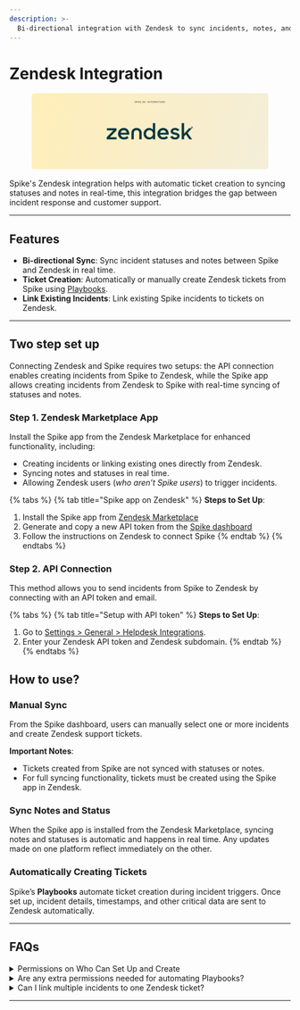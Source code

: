 ```yaml
---
description: >-
  Bi-directional integration with Zendesk to sync incidents, notes, and statuses while creating or linking tickets effortlessly.
---
```


# Zendesk Integration

<figure><img src="../../.gitbook/assets/helpdesk-integrations/zendesk-cover.png" alt=""><figcaption></figcaption></figure>

Spike's Zendesk integration helps with automatic ticket creation to syncing statuses and notes in real-time, this integration bridges the gap between incident response and customer support.

---

## Features

- **Bi-directional Sync**: Sync incident statuses and notes between Spike and Zendesk in real time.
- **Ticket Creation**: Automatically or manually create Zendesk tickets from Spike using [Playbooks](../../playbooks/introduction-to-playbooks.md).
- **Link Existing Incidents**: Link existing Spike incidents to tickets on Zendesk.

---

## Two step set up
Connecting Zendesk and Spike requires two setups: the API connection enables creating incidents from Spike to Zendesk, while the Spike app allows creating incidents from Zendesk to Spike with real-time syncing of statuses and notes.

### Step 1. Zendesk Marketplace App  
Install the Spike app from the Zendesk Marketplace for enhanced functionality, including:  
- Creating incidents or linking existing ones directly from Zendesk.
- Syncing notes and statuses in real time.
- Allowing Zendesk users (_who aren’t Spike users_) to trigger incidents.

{% tabs %}
{% tab title="Spike app on Zendesk" %}
**Steps to Set Up**:
1. Install the Spike app from [Zendesk Marketplace](https://www.zendesk.com/in/marketplace/apps/support/1084861/spike/?queryID=97f8205f39b71c03f3bb6c8512a8e67a)
2. Generate and copy a new API token from the [Spike dashboard](https://app.spike.sh/api)
3. Follow the instructions on Zendesk to connect Spike
{% endtab %}
{% endtabs %}

### Step 2. API Connection  
This method allows you to send incidents from Spike to Zendesk by connecting with an API token and email.  

{% tabs %}
{% tab title="Setup with API token" %}
**Steps to Set Up**:
1. Go to [Settings > General > Helpdesk Integrations](https://app.spike.sh/settings/general/organisation#org--helpdesk-ticket-management).  
2. Enter your Zendesk API token and Zendesk subdomain.
{% endtab %}
{% endtabs %}

## How to use?

### Manual Sync

From the Spike dashboard, users can manually select one or more incidents and create Zendesk support tickets.  

**Important Notes**:  
- Tickets created from Spike are not synced with statuses or notes.  
- For full syncing functionality, tickets must be created using the Spike app in Zendesk.

### Sync Notes and Status  

When the Spike app is installed from the Zendesk Marketplace, syncing notes and statuses is automatic and happens in real time. Any updates made on one platform reflect immediately on the other.

### Automatically Creating Tickets  

Spike’s **Playbooks** automate ticket creation during incident triggers. Once set up, incident details, timestamps, and other critical data are sent to Zendesk automatically.  

---

## FAQs  
<details>
<summary> Permissions on Who Can Set Up and Create  </summary>
Anyone in your organization can set up the integration and create or sync tickets with incidents. No special permissions are required.
</details>
<details>
<summary> Are any extra permissions needed for automating Playbooks? </summary>
You will need the manual setup with Zendesk to automate at [Settings > General > Helpdesk Integrations](https://app.spike.sh/settings/general/organisation#org--helpdesk-ticket-management).  Once the integration is connected, no additional setup is needed for Playbooks. Users can define whether to create tickets with an "Open" or "New" status.
</details>
<details>
<summary> Can I link multiple incidents to one Zendesk ticket? </summary>
No, each incident is linked to a unique Zendesk ticket for better traceability.
</details>

---